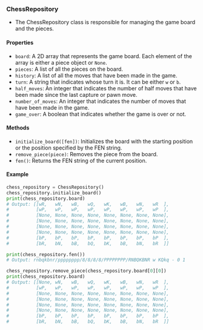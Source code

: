 ### ChessRepository
- The ChessRepository class is responsible for managing the game board and the pieces.

#### Properties
- `board`: A 2D array that represents the game board. Each element of the array is either a piece object or `None`.
- `pieces`: A list of all the pieces on the board.
- `history`: A list of all the moves that have been made in the game.
- `turn`: A string that indicates whose turn it is. It can be either `w` or `b`.
- `half_moves`: An integer that indicates the number of half moves that have been made since the last capture or pawn move.
- `number_of_moves`: An integer that indicates the number of moves that have been made in the game.
- `game_over`: A boolean that indicates whether the game is over or not.

#### Methods
- `initialize_board([fen])`: Initializes the board with the starting position or the position specified by the FEN string.
- `remove_piece(piece)`: Removes the piece from the board.
- `fen()`: Returns the FEN string of the current position.

#### Example
```python
chess_repository = ChessRepository()
chess_repository.initialize_board()
print(chess_repository.board)
# Output: [[wR,   wN,   wB,   wQ,   wK,   wB,   wN,   wR  ],
#          [wP,   wP,   wP,   wP,   wP,   wP,   wP,   wP  ],
#          [None, None, None, None, None, None, None, None],
#          [None, None, None, None, None, None, None, None],
#          [None, None, None, None, None, None, None, None],
#          [None, None, None, None, None, None, None, None],
#          [bP,   bP,   bP,   bP,   bP,   bP,   bP,   bP  ],
#          [bR,   bN,   bB,   bQ,   bK,   bB,   bN,   bR  ]]

print(chess_repository.fen())
# Output: rnbqkbnr/pppppppp/8/8/8/8/PPPPPPPP/RNBQKBNR w KQkq - 0 1

chess_repository.remove_piece(chess_repository.board[0][0])
print(chess_repository.board)
# Output: [[None, wN,   wB,   wQ,   wK,   wB,   wN,   wR  ],
#          [wP,   wP,   wP,   wP,   wP,   wP,   wP,   wP  ],
#          [None, None, None, None, None, None, None, None],
#          [None, None, None, None, None, None, None, None],
#          [None, None, None, None, None, None, None, None],
#          [None, None, None, None, None, None, None, None],
#          [bP,   bP,   bP,   bP,   bP,   bP,   bP,   bP  ],
#          [bR,   bN,   bB,   bQ,   bK,   bB,   bN,   bR  ]]
```